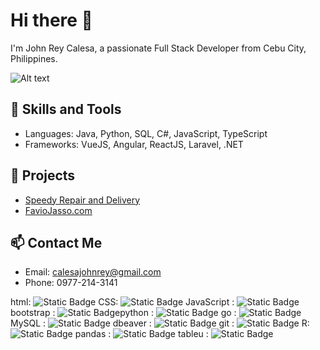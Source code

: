 # Hi there 👋
I'm John Rey Calesa, a passionate Full Stack Developer from Cebu City, Philippines.

![Alt text](URL "Title")

## 🚀 Skills and Tools
- Languages: Java, Python, SQL, C#, JavaScript, TypeScript
- Frameworks: VueJS, Angular, ReactJS, Laravel, .NET

## 🌟 Projects
- [Speedy Repair and Delivery](https://github.com/yourproject)
- [FavioJasso.com](https://github.com/yourproject)

## 📫 Contact Me
- Email: calesajohnrey@gmail.com
- Phone: 0977-214-3141

html: ![Static Badge](https://img.shields.io/badge/build-gray?style=flat&logo=html5&logoColor=%23ffffff)
CSS: ![Static Badge](https://img.shields.io/badge/build-gray?style=flat&logo=css3&logoColor=%23ffffff)
JavaScript : ![Static Badge](https://img.shields.io/badge/build-gray?style=flat&logo=javascript&logoColor=%23ffffff)
bootstrap : ![Static Badge](https://img.shields.io/badge/build-gray?style=flat&logo=bootstrap&logoColor=%23ffffff)python : ![Static Badge](https://img.shields.io/badge/build-gray?style=flat&logo=python&logoColor=%233776AB)
go : ![Static Badge](https://img.shields.io/badge/build-gray?style=flat&logo=python&logoColor=%23ffffff)
MySQL : ![Static Badge](https://img.shields.io/badge/build-gray?style=flat&logo=mysql&logoColor=%23ffffff)
dbeaver : ![Static Badge](https://img.shields.io/badge/build-gray?style=flat&logo=dbeaver&logoColor=%23ffffff)
git : ![Static Badge](https://img.shields.io/badge/build-gray?style=flat&logo=git&logoColor=%23ffffff)
R: ![Static Badge](https://img.shields.io/badge/build-gray?style=flat&logo=r&logoColor=%23ffffff)
pandas : ![Static Badge](https://img.shields.io/badge/build-gray?style=flat&logo=pandas&logoColor=%23ffffff)
tableu : ![Static Badge](https://img.shields.io/badge/build-gray?style=flat&logo=tableau&logoColor=%23ffffff)
